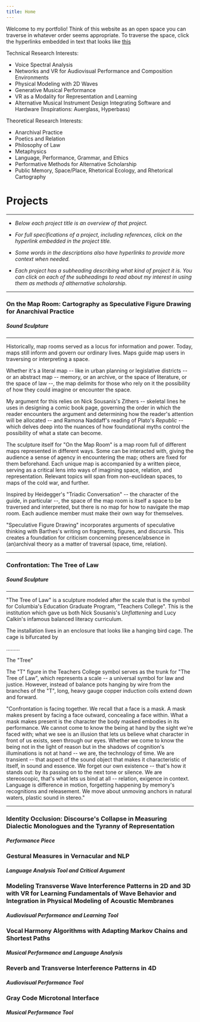 ```yaml
---
title: Home
---
```

Welcome to my portfolio! Think of this website as an open space you can traverse in whatever order seems appropriate. To traverse the space, click the hyperlinks embedded in text that looks like [this](https://kabir-daniel.github.io/itp_mps_application_portfolio/Hyperlink-Poetry-as-3D-Essay-Writing-for-Alternative-Scholarship)

Technical Research Interests:
- Voice Spectral Analysis
- Networks and VR for Audiovisual Performance and Composition Environments
- Physical Modeling with 2D Waves
- Generative Musical Performance
- VR as a Modality for Representation and Learning
- Alternative Musical Instrument Design Integrating Software and Hardware (Inspirations: Auerglass, Hyperbass)


Theoretical Research Interests:
- Anarchival Practice
- Poetics and Relation
- Philosophy of Law
- Metaphysics
- Language, Performance, Grammar, and Ethics
- Performative Methods for Alternative Scholarship
- Public Memory, Space/Place, Rhetorical Ecology, and Rhetorical Cartography





# Projects

  

***

- *Below each project title is an overview of that project.* 

- *For full specifications of a project, including references, click on the hyperlink embedded in the project title.*

- *Some words in the descriptions also have hyperlinks to provide more context when needed.*

- *Each project has a subheading describing what kind of project it is. You can click on each of the subheadings to read about my interest in using them as methods of althernative scholarship.*

***

  

  

### On the Map Room: Cartography as Speculative Figure Drawing for Anarchival Practice 

##### *Sound Sculpture*

***

Historically, map rooms served as a locus for information and power. Today, maps still inform and govern our ordinary lives. Maps guide map users in traversing or interpreting a space. 

  

Whether it's a literal map -- like in urban planning or legislative districts -- or an abstract map -- memory, or an archive, or the space of literature, or the space of law --, the map delimits for those who rely on it the possibility of how they could imagine or encounter the space. 

  

My argument for this relies on Nick Sousanis's Zithers -- skeletal lines he uses in designing a comic book page, governing the order in which the reader encounters the argument and determining how the reader's attention will be allocated -- and Ramona Naddaff's reading of Plato's *Republic* -- which delves deep into the nuances of how foundational myths control the possibility of what a state can become.

  

  

The sculpture itself for "On the Map Room" is a map room full of different maps represented in different ways. Some can be interacted with, giving the audience a sense of agency in encountering the map; others are fixed for them beforehand. Each unique map is accompanied by a written piece, serving as a critical lens into ways of imagining space, relation, and representation. Relevant topics will span from non-euclidean spaces, to maps of the cold war, and further.

  

Inspired by Heidegger's "Triadic Conversation" -- the character of the guide, in particular --, the space of the map room is itself a space to be traversed and interpreted, but there is no map for how to navigate the map room. Each audience member must make their own way for themselves.

  

"Speculative Figure Drawing" incorporates arguments of speculative thinking with Barthes's writing on fragments, figures, and discursis. This creates a foundation for criticism concerning presence/absence in (an)archival theory as a matter of traversal (space, time, relation). 

***

  

### Confrontation: The Tree of Law 

##### *Sound Sculpture*

***

"The Tree of Law" is a sculpture modeled after the scale that is the symbol for Columbia's Education Graduate Program, "Teachers College". This is the institution which gave us both Nick Sousanis's *Unflattening* and Lucy Calkin's infamous balanced literacy curriculum. 

  

The installation lives in an enclosure that looks like a hanging bird cage. The cage is bifurcated by 

  

.........

  

The "Tree" 

  

The "T" figure in the Teachers College symbol serves as the trunk for "The Tree of Law", which represents a scale -- a universal symbol for law and justice. However, instead of balance pots hanging by wire from the branches of the "T", long, heavy gauge copper induction coils extend down and forward. 

  

"Confrontation is facing together. We recall that a face is a mask. A mask makes present by facing a face outward, concealing a face within. What a mask makes present is the character the body masked embodies in its performance. We cannot come to know the being at hand by the sight we're faced with; what we see is an illusion that lets us believe what character in front of us exists, seen through our eyes. Whether we come to know the being not in the light of reason but in the shadows of cognition's illuminations is not at hand -- we are, the technology of time. We are transient -- that aspect of the sound object that makes it characteristic of itself, in sound and essence. We forget our own existence -- that's how it stands out: by its passing on to the next tone or silence. We are stereoscopic, that's what lets us bind at all -- relation, exigence in context. Language is difference in motion, forgetting happening by memory's recognitions and releasement. We move about unmoving anchors in natural waters, plastic sound in stereo."

***

  

  

  

### Identity Occlusion: Discourse's Collapse in Measuring Dialectic Monologues and the Tyranny of Representation 

##### *Performance Piece*

  

  

  

  

  

  

  

### Gestural Measures in Vernacular and NLP 

##### *Language Analysis Tool and Critical Argument*

  

  

  

  

### Modeling Transverse Wave Interference Patterns in 2D and 3D with VR for Learning Fundamentals of Wave Behavior and Integration in Physical Modeling of Acoustic Membranes 

##### *Audiovisual Performance and Learning Tool*

  

  

  

  

### Vocal Harmony Algorithms with Adapting Markov Chains and Shortest Paths 

##### *Musical Performance and Language Analysis*

  

  

  

  

### Reverb and Transverse Interference Patterns in 4D 

##### *Audiovisual Performance Tool*

  

  

  

  

### Gray Code Microtonal Interface 

##### *Musical Performance Tool*